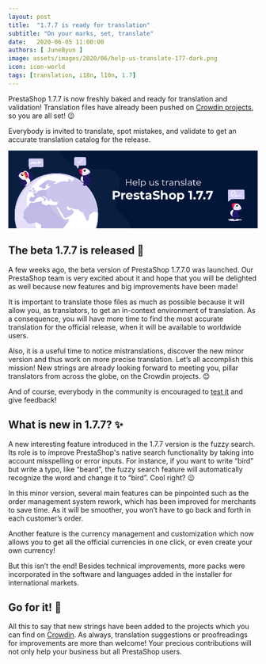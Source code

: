 ```yaml
---
layout: post
title:  "1.7.7 is ready for translation"
subtitle: "On your marks, set, translate"
date:   2020-06-05 11:00:00
authors: [ JuneByun ]
image: assets/images/2020/06/help-us-translate-177-dark.png
icon: icon-world
tags: [translation, i18n, l10n, 1.7]
---
```


PrestaShop 1.7.7 is now freshly baked and ready for translation and validation! Translation files have already been pushed on [Crowdin projects](https://crowdin.com/project/prestashop-official), so you are all set! :wink:

Everybody is invited to translate, spot mistakes, and validate to get an accurate translation catalog for the release.

![PrestaShop 1.7.7 Translation](assets/images/2020/06/help-us-translate-177-dark.png)


## The beta 1.7.7 is released :rocket:

A few weeks ago, the beta version of PrestaShop 1.7.7.0 was launched. Our PrestaShop team is very excited about it and hope that you will be delighted as well because new features and big improvements have been made!

It is important to translate those files as much as possible because it will allow you, as translators, to get an in-context environment of translation. As a consequence, you will have more time to find the most accurate translation for the official release, when it will be available to worldwide users.

Also, it is a useful time to notice mistranslations, discover the new minor version and thus work on more precise translation. Let’s all accomplish this mission! New strings are already looking forward to meeting you, pillar translators from across the globe, on the Crowdin projects. :blush:

And of course, everybody in the community is encouraged to [test it](https://build.prestashop.com/news/prestashop-1-7-7-0-beta-release/) and give feedback!


## What is new in 1.7.7? :sparkles:

A new interesting feature introduced in the 1.7.7 version is the fuzzy search. Its role is to improve PrestaShop's native search functionality by taking into account misspelling or error inputs. For instance, if you want to write “bird” but write a typo, like “beard”, the fuzzy search feature will automatically recognize the word and change it to “bird”. Cool right? :wink:

In this minor version, several main features can be pinpointed such as the order management system rework, which has been improved for merchants to save time. As it will be smoother, you won’t have to go back and forth in each customer’s order.

Another feature is the currency management and customization which now allows you to get all the official currencies in one click, or even create your own currency!

But this isn’t the end! Besides technical improvements, more packs were incorporated in the software and languages added in the installer for international markets.


## Go for it! :muscle:

All this to say that new strings have been added to the projects which you can find on [Crowdin](https://crowdin.com/project/prestashop-official). As always, translation suggestions or proofreadings for improvements are more than welcome! Your precious contributions will not only help your business but all PrestaShop users.
